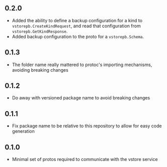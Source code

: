 ## 0.2.0
- Added the ability to define a backup configuration for a kind to `vstorepb.CreateKindRequest`, and read that configuration from `vstorepb.GetKindResponse`.
- Added backup configuration to the proto for a `vstorepb.Schema`.

## 0.1.3
- The folder name really mattered to protoc's importing mechanisms, avoiding breaking changes

## 0.1.2
- Do away with versioned package name to avoid breaking changes

## 0.1.1
- Fix package name to be relative to this repository to allow for easy code generation

## 0.1.0
- Minimal set of protos required to communicate with the vstore service

